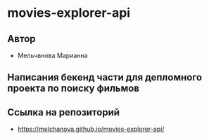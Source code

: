 # movies-explorer-api

## Автор 

- Мельчвнова Марианна

## Написания бекенд части для депломного проекта по поиску фильмов

## Ccылка на репозиторий 

- https://melchanova.github.io/movies-explorer-api/
